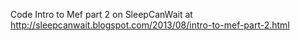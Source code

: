 Code Intro to Mef part 2 on SleepCanWait at http://sleepcanwait.blogspot.com/2013/08/intro-to-mef-part-2.html
